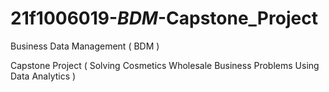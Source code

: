 # 21f1006019-_BDM_-Capstone_Project
Business Data Management ( BDM )

Capstone Project ( Solving Cosmetics Wholesale Business Problems Using Data Analytics )
